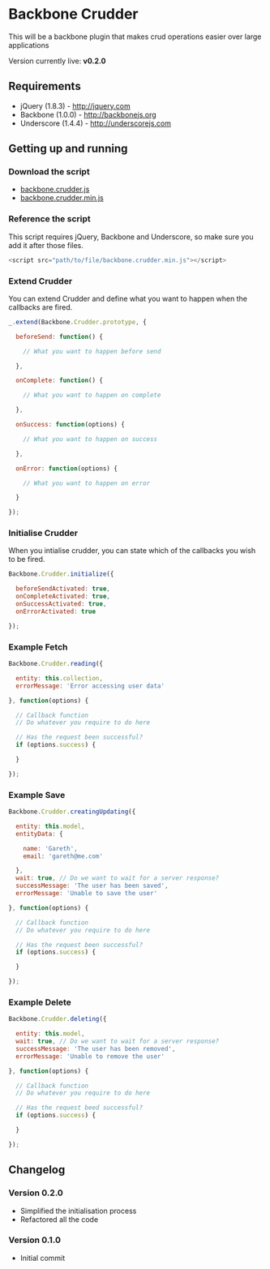 Backbone Crudder
================

This will be a backbone plugin that makes crud operations easier over large applications

Version currently live: **v0.2.0**

Requirements
------------

* jQuery (1.8.3) - http://jquery.com
* Backbone (1.0.0) - http://backbonejs.org
* Underscore (1.4.4) - http://underscorejs.com

Getting up and running
----------------------

### Download the script

* [backbone.crudder.js](https://raw.github.com/garethadavies/backbone.crudder/master/backbone.crudder.js)
* [backbone.crudder.min.js](https://raw.github.com/garethadavies/backbone.crudder/master/backbone.crudder.min.js)

### Reference the script

This script requires jQuery, Backbone and Underscore, so make sure you add it after those files.

```js
<script src="path/to/file/backbone.crudder.min.js"></script>
```

### Extend Crudder
You can extend Crudder and define what you want to happen when the callbacks are fired.

```js
_.extend(Backbone.Crudder.prototype, {

  beforeSend: function() {

    // What you want to happen before send

  },

  onComplete: function() {

    // What you want to happen on complete

  },

  onSuccess: function(options) {

    // What you want to happen on success

  },

  onError: function(options) {

    // What you want to happen on error

  }

});
```

### Initialise Crudder
When you intialise crudder, you can state which of the callbacks you wish to be fired.

```js
Backbone.Crudder.initialize({

  beforeSendActivated: true,
  onCompleteActivated: true,
  onSuccessActivated: true,
  onErrorActivated: true

});
```

### Example Fetch

```js
Backbone.Crudder.reading({

  entity: this.collection,
  errorMessage: 'Error accessing user data'

}, function(options) {

  // Callback function
  // Do whatever you require to do here

  // Has the request been successful?
  if (options.success) {

  }

});
```

### Example Save

```js
Backbone.Crudder.creatingUpdating({

  entity: this.model,
  entityData: {

    name: 'Gareth',
    email: 'gareth@me.com'

  },
  wait: true, // Do we want to wait for a server response?
  successMessage: 'The user has been saved',
  errorMessage: 'Unable to save the user'

}, function(options) {

  // Callback function
  // Do whatever you require to do here

  // Has the request been successful?
  if (options.success) {

  }

});
```

### Example Delete

```js
Backbone.Crudder.deleting({

  entity: this.model,
  wait: true, // Do we want to wait for a server response?
  successMessage: 'The user has been removed',
  errorMessage: 'Unable to remove the user'

}, function(options) {

  // Callback function
  // Do whatever you require to do here

  // Has the request beed successful?
  if (options.success) {

  }

});
```

Changelog
---------

### Version 0.2.0

* Simplified the initialisation process
* Refactored all the code

### Version 0.1.0

* Initial commit